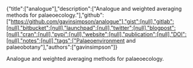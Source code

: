 {"title":["analogue"],"description":["Analogue and weighted averaging methods for palaeoecology."],"github":["https://github.com/gavinsimpson/analogue"],"gist":[null],"gitlab":[null],"bitbucket":[null],"launchpad":[null],"twitter":[null],"blogpost":[null],"cran":[null],"pypi":[null],"website":[null],"publication":[null],"DOI":[null],"notes":[null],"tags":["Palaeoenvironment and palaeobotany"],"authors":["gavinsimpson"]}

Analogue and weighted averaging methods for palaeoecology.